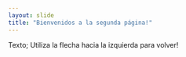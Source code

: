 ```yaml
---
layout: slide
title: "Bienvenidos a la segunda página!"
---
```

Texto;
Utiliza la flecha hacia la izquierda para volver!
